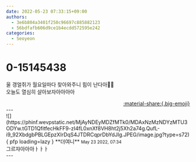```yaml
---
date: 2022-05-23 07:33:15+09:00
authors:
  - 3e6b804a3401f250c96697c885882123
  - 56bdfafb606d9ce1b4ecdd572595e242
categories:
  - Seoyeon
---
```


# 0-15145438

<div class="post-container" markdown="1">
<div class="content-container md-sidebar__scrollwrap" markdown="1">

울 갱얼쥐가 월요일마다 찾아와주니 힘이 난다아🥹💜<br>오늘도 열심히 살아보자아아아아

</div>
</div>

<div style="text-align: right;" markdown="1">
<a href="https://weverse.io/fromis9/fanpost/0-15145438" style="text-align: right;">:material-share:{.big-emoji}</a>
</div>
---

<div class="comments-container md-sidebar__scrollwrap" markdown="1">
<div class="comment" markdown="1">
<div class='id-container' markdown="1">
![](https://phinf.wevpstatic.net/MjAyNDEyMDZfMTk0/MDAxNzMzNDYzMTU3ODYw.tGTD1QfitfecHkFF9-zI4fL0xnXf8VH8ht2j5Xh2a74g.QufL-i9_92XbdgbPBLGEpzXIrDqS4JTDRCqprDbYdJIg.JPEG/image.jpg?type=s72){ pfp loading=lazy }
**<span class="artist">더여니</span>** <small>May 23 2022, 07:34</small><br>
</div>
<div class='comment-body' markdown="1">
그르쟈아아아ㅏㅏㅏ
</div>
</div>
</div>
---
